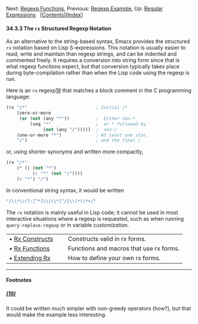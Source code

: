 

Next: [Regexp Functions](Regexp-Functions.html), Previous: [Regexp Example](Regexp-Example.html), Up: [Regular Expressions](Regular-Expressions.html)   \[[Contents](index.html#SEC_Contents "Table of contents")]\[[Index](Index.html "Index")]

#### 34.3.3 The `rx` Structured Regexp Notation

As an alternative to the string-based syntax, Emacs provides the structured `rx` notation based on Lisp S-expressions. This notation is usually easier to read, write and maintain than regexp strings, and can be indented and commented freely. It requires a conversion into string form since that is what regexp functions expect, but that conversion typically takes place during byte-compilation rather than when the Lisp code using the regexp is run.

Here is an `rx` regexp[19](#FOOT19) that matches a block comment in the C programming language:

```lisp
(rx "/*"                          ; Initial /*
    (zero-or-more
     (or (not (any "*"))          ;  Either non-*,
         (seq "*"                 ;  or * followed by
              (not (any "/")))))  ;  non-/
    (one-or-more "*")             ; At least one star,
    "/")                          ; and the final /
```

or, using shorter synonyms and written more compactly,

```lisp
(rx "/*"
    (* (| (not "*")
          (: "*" (not "/"))))
    (+ "*") "/")
```

In conventional string syntax, it would be written

```lisp
"/\\*\\(?:[^*]\\|\\*[^/]\\)*\\*+/"
```

The `rx` notation is mainly useful in Lisp code; it cannot be used in most interactive situations where a regexp is requested, such as when running `query-replace-regexp` or in variable customization.

|                                       |    |                                         |
| :------------------------------------ | -- | :-------------------------------------- |
| • [Rx Constructs](Rx-Constructs.html) |    | Constructs valid in rx forms.           |
| • [Rx Functions](Rx-Functions.html)   |    | Functions and macros that use rx forms. |
| • [Extending Rx](Extending-Rx.html)   |    | How to define your own rx forms.        |

***

#### Footnotes

##### [(19)](#DOCF19)

It could be written much simpler with non-greedy operators (how?), but that would make the example less interesting.
